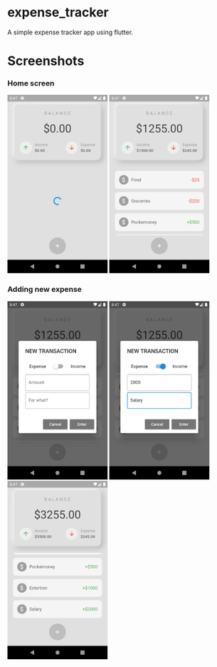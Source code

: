 # expense_tracker

A simple expense tracker app using flutter.


# Screenshots

### Home screen
<img src="screenshots/ss1.png" alt="screenshot" height="400"> <img src="screenshots/ss2.png" alt="screenshot" height="400">

### Adding new expense
<img src="screenshots/ss3.png" alt="screenshot" height="400"> <img src="screenshots/ss4.png" alt="screenshot" height="400"> <img src="screenshots/ss5.png" alt="screenshot" height="400">
